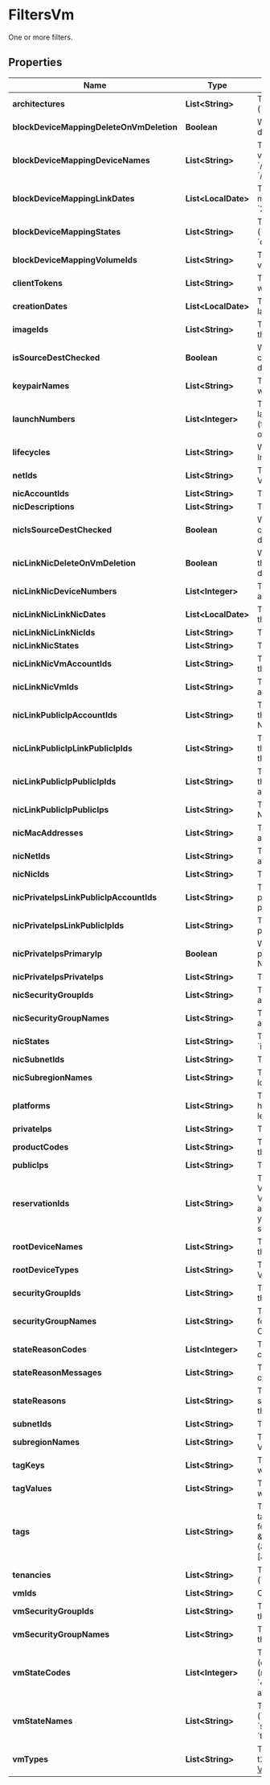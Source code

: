 

# FiltersVm

One or more filters.

## Properties

| Name | Type | Description | Notes |
|------------ | ------------- | ------------- | -------------|
|**architectures** | **List&lt;String&gt;** | The architectures of the VMs (&#x60;i386&#x60; \\| &#x60;x86_64&#x60;). |  [optional] |
|**blockDeviceMappingDeleteOnVmDeletion** | **Boolean** | Whether the BSU volumes are deleted when terminating the VMs. |  [optional] |
|**blockDeviceMappingDeviceNames** | **List&lt;String&gt;** | The device names for the BSU volumes (in the format &#x60;/dev/sdX&#x60;, &#x60;/dev/sdXX&#x60;, &#x60;/dev/xvdX&#x60;, or &#x60;/dev/xvdXX&#x60;). |  [optional] |
|**blockDeviceMappingLinkDates** | **List&lt;LocalDate&gt;** | The link dates for the BSU volumes mapped to the VMs (for example, &#x60;2016-01-23T18:45:30.000Z&#x60;). |  [optional] |
|**blockDeviceMappingStates** | **List&lt;String&gt;** | The states for the BSU volumes (&#x60;attaching&#x60; \\| &#x60;attached&#x60; \\| &#x60;detaching&#x60; \\| &#x60;detached&#x60;). |  [optional] |
|**blockDeviceMappingVolumeIds** | **List&lt;String&gt;** | The volume IDs of the BSU volumes. |  [optional] |
|**clientTokens** | **List&lt;String&gt;** | The idempotency tokens provided when launching the VMs. |  [optional] |
|**creationDates** | **List&lt;LocalDate&gt;** | The dates when the VMs were launched. |  [optional] |
|**imageIds** | **List&lt;String&gt;** | The IDs of the OMIs used to launch the VMs. |  [optional] |
|**isSourceDestChecked** | **Boolean** | Whether the source/destination checking is enabled (true) or disabled (false). |  [optional] |
|**keypairNames** | **List&lt;String&gt;** | The names of the keypairs used when launching the VMs. |  [optional] |
|**launchNumbers** | **List&lt;Integer&gt;** | The numbers for the VMs when launching a group of several VMs (for example, &#x60;0&#x60;, &#x60;1&#x60;, &#x60;2&#x60;, and so on). |  [optional] |
|**lifecycles** | **List&lt;String&gt;** | Whether the VMs are Spot Instances (spot). |  [optional] |
|**netIds** | **List&lt;String&gt;** | The IDs of the Nets in which the VMs are running. |  [optional] |
|**nicAccountIds** | **List&lt;String&gt;** | The IDs of the NICs. |  [optional] |
|**nicDescriptions** | **List&lt;String&gt;** | The descriptions of the NICs. |  [optional] |
|**nicIsSourceDestChecked** | **Boolean** | Whether the source/destination checking is enabled (true) or disabled (false). |  [optional] |
|**nicLinkNicDeleteOnVmDeletion** | **Boolean** | Whether the NICs are deleted when the VMs they are attached to are deleted. |  [optional] |
|**nicLinkNicDeviceNumbers** | **List&lt;Integer&gt;** | The device numbers the NICs are attached to. |  [optional] |
|**nicLinkNicLinkNicDates** | **List&lt;LocalDate&gt;** | The dates and times (UTC) when the NICs were attached to the VMs. |  [optional] |
|**nicLinkNicLinkNicIds** | **List&lt;String&gt;** | The IDs of the NIC attachments. |  [optional] |
|**nicLinkNicStates** | **List&lt;String&gt;** | The states of the attachments. |  [optional] |
|**nicLinkNicVmAccountIds** | **List&lt;String&gt;** | The account IDs of the owners of the VMs the NICs are attached to. |  [optional] |
|**nicLinkNicVmIds** | **List&lt;String&gt;** | The IDs of the VMs the NICs are attached to. |  [optional] |
|**nicLinkPublicIpAccountIds** | **List&lt;String&gt;** | The account IDs of the owners of the public IPs associated with the NICs. |  [optional] |
|**nicLinkPublicIpLinkPublicIpIds** | **List&lt;String&gt;** | The association IDs returned when the public IPs were associated with the NICs. |  [optional] |
|**nicLinkPublicIpPublicIpIds** | **List&lt;String&gt;** | The allocation IDs returned when the public IPs were allocated to their accounts. |  [optional] |
|**nicLinkPublicIpPublicIps** | **List&lt;String&gt;** | The public IPs associated with the NICs. |  [optional] |
|**nicMacAddresses** | **List&lt;String&gt;** | The Media Access Control (MAC) addresses of the NICs. |  [optional] |
|**nicNetIds** | **List&lt;String&gt;** | The IDs of the Nets where the NICs are located. |  [optional] |
|**nicNicIds** | **List&lt;String&gt;** | The IDs of the NICs. |  [optional] |
|**nicPrivateIpsLinkPublicIpAccountIds** | **List&lt;String&gt;** | The account IDs of the owner of the public IPs associated with the private IPs. |  [optional] |
|**nicPrivateIpsLinkPublicIpIds** | **List&lt;String&gt;** | The public IPs associated with the private IPs. |  [optional] |
|**nicPrivateIpsPrimaryIp** | **Boolean** | Whether the private IPs are the primary IPs associated with the NICs. |  [optional] |
|**nicPrivateIpsPrivateIps** | **List&lt;String&gt;** | The private IPs of the NICs. |  [optional] |
|**nicSecurityGroupIds** | **List&lt;String&gt;** | The IDs of the security groups associated with the NICs. |  [optional] |
|**nicSecurityGroupNames** | **List&lt;String&gt;** | The names of the security groups associated with the NICs. |  [optional] |
|**nicStates** | **List&lt;String&gt;** | The states of the NICs (&#x60;available&#x60; \\| &#x60;in-use&#x60;). |  [optional] |
|**nicSubnetIds** | **List&lt;String&gt;** | The IDs of the Subnets for the NICs. |  [optional] |
|**nicSubregionNames** | **List&lt;String&gt;** | The Subregions where the NICs are located. |  [optional] |
|**platforms** | **List&lt;String&gt;** | The platforms. Use windows if you have Windows VMs. Otherwise, leave this filter blank. |  [optional] |
|**privateIps** | **List&lt;String&gt;** | The private IPs of the VMs. |  [optional] |
|**productCodes** | **List&lt;String&gt;** | The product codes associated with the OMI used to create the VMs. |  [optional] |
|**publicIps** | **List&lt;String&gt;** | The public IPs of the VMs. |  [optional] |
|**reservationIds** | **List&lt;String&gt;** | The IDs of the reservation of the VMs, created every time you launch VMs. These reservation IDs can be associated with several VMs when you lauch a group of VMs using the same launch request. |  [optional] |
|**rootDeviceNames** | **List&lt;String&gt;** | The names of the root devices for the VMs (for example, &#x60;/dev/sda1&#x60;) |  [optional] |
|**rootDeviceTypes** | **List&lt;String&gt;** | The root devices types used by the VMs (always &#x60;ebs&#x60;) |  [optional] |
|**securityGroupIds** | **List&lt;String&gt;** | The IDs of the security groups for the VMs (only in the public Cloud). |  [optional] |
|**securityGroupNames** | **List&lt;String&gt;** | The names of the security groups for the VMs (only in the public Cloud). |  [optional] |
|**stateReasonCodes** | **List&lt;Integer&gt;** | The reason codes for the state changes. |  [optional] |
|**stateReasonMessages** | **List&lt;String&gt;** | The messages describing the state changes. |  [optional] |
|**stateReasons** | **List&lt;String&gt;** | The reasons explaining the current states of the VMs. This filter is like the &#x60;StateReasonCodes&#x60; one. |  [optional] |
|**subnetIds** | **List&lt;String&gt;** | The IDs of the Subnets for the VMs. |  [optional] |
|**subregionNames** | **List&lt;String&gt;** | The names of the Subregions of the VMs. |  [optional] |
|**tagKeys** | **List&lt;String&gt;** | The keys of the tags associated with the VMs. |  [optional] |
|**tagValues** | **List&lt;String&gt;** | The values of the tags associated with the VMs. |  [optional] |
|**tags** | **List&lt;String&gt;** | The key/value combination of the tags associated with the VMs, in the following format: &amp;quot;Filters&amp;quot;:{&amp;quot;Tags&amp;quot;:[&amp;quot;TAGKEY&#x3D;TAGVALUE&amp;quot;]}. |  [optional] |
|**tenancies** | **List&lt;String&gt;** | The tenancies of the VMs (&#x60;dedicated&#x60; \\| &#x60;default&#x60; \\| &#x60;host&#x60;). |  [optional] |
|**vmIds** | **List&lt;String&gt;** | One or more IDs of VMs. |  [optional] |
|**vmSecurityGroupIds** | **List&lt;String&gt;** | The IDs of the security groups for the VMs. |  [optional] |
|**vmSecurityGroupNames** | **List&lt;String&gt;** | The names of the security group for the VMs. |  [optional] |
|**vmStateCodes** | **List&lt;Integer&gt;** | The state codes of the VMs: &#x60;-1&#x60; (quarantine), &#x60;0&#x60; (pending), &#x60;16&#x60; (running), &#x60;32&#x60; (shutting-down), &#x60;48&#x60; (terminated), &#x60;64&#x60; (stopping), and &#x60;80&#x60; (stopped). |  [optional] |
|**vmStateNames** | **List&lt;String&gt;** | The state names of the VMs (&#x60;pending&#x60; \\| &#x60;running&#x60; \\| &#x60;stopping&#x60; \\| &#x60;stopped&#x60; \\| &#x60;shutting-down&#x60; \\| &#x60;terminated&#x60; \\| &#x60;quarantine&#x60;). |  [optional] |
|**vmTypes** | **List&lt;String&gt;** | The VM types (for example, t2.micro). For more information, see [VM Types](https://docs.outscale.com/en/userguide/VM-Types.html). |  [optional] |



